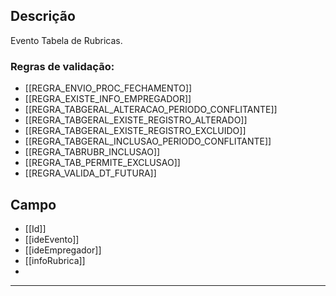 ## Descrição
Evento Tabela de Rubricas.
### Regras de validação:
- [[REGRA_ENVIO_PROC_FECHAMENTO]]
- [[REGRA_EXISTE_INFO_EMPREGADOR]]
- [[REGRA_TABGERAL_ALTERACAO_PERIODO_CONFLITANTE]]
- [[REGRA_TABGERAL_EXISTE_REGISTRO_ALTERADO]]
- [[REGRA_TABGERAL_EXISTE_REGISTRO_EXCLUIDO]]
- [[REGRA_TABGERAL_INCLUSAO_PERIODO_CONFLITANTE]]
- [[REGRA_TABRUBR_INCLUSAO]]
- [[REGRA_TAB_PERMITE_EXCLUSAO]]
- [[REGRA_VALIDA_DT_FUTURA]]

## Campo
- [[Id]]
- [[ideEvento]]
- [[ideEmpregador]]
- [[infoRubrica]]
- 

---

